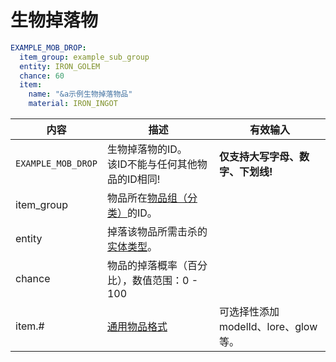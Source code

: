# 生物掉落物

```yaml
EXAMPLE_MOB_DROP:
  item_group: example_sub_group
  entity: IRON_GOLEM
  chance: 60
  item:
    name: "&a示例生物掉落物品"
    material: IRON_INGOT
```


| 内容 | 描述 | 有效输入 |
| --- | ----------- | ----------------- |
| `EXAMPLE_MOB_DROP` | 生物掉落物的ID。<br>该ID不能与任何其他物品的ID相同! | **仅支持大写字母、数字、下划线!** |
| item_group | 物品所在[物品组（分类）](file/groups.md)的ID。 |
| entity | 掉落该物品所需击杀的[实体类型](https://hub.spigotmc.org/javadocs/spigot/org/bukkit/entity/EntityType.html)。 |
| chance | 物品的掉落概率（百分比），数值范围：0 - 100  |
| item.# | [通用物品格式](../format/universal-item-format.md)| 可选择性添加modelId、lore、glow等。 |

